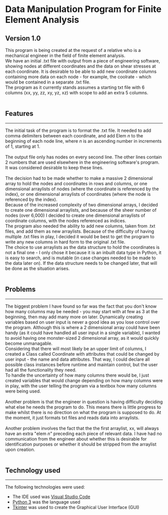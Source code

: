 # Data Manipulation Program for Finite Element Analysis 
## Version 1.0

This program is being created at the request of a relative who is a mechanical engineer in the field of finite element analysis. <br>
We have an initial .txt file with output from a piece of engineering software, showing nodes at different coordinates and the data on shear stresses at each coordinate.
It is desirable to be able to add new coordinate columns containing more data on each node - for example, the coolrate - which would be contained in a separate .txt file.
<br>
The program as it currently stands assumes a starting txt file with 6 columns (xx, yy, zz, xy, yz, xz) with scope to add an extra 5 columns.
<br><br>

## Features
*****
The initial task of the program is to format the .txt file. It needed to add comma delimiters between each coordinate, and add Elem *n* to the beginning of each node line, where *n* is an ascending number in increments of 1, starting at 1.
<br><br>
The output file only has nodes on every second line. The other lines contain 2 numbers that are used elsewhere in the engineering software's program. It was considered desirable to keep these lines.
<br><br>
The decision had to be made whether to make a massive 2 dimensional array to hold the nodes and coordinates in rows and columns, or one dimensional arraylists of nodes (where the coordinate is referenced by the index), or one dimensional arraylists of coordinates (where the node is referenced by the index).<br>
Because of the increased complexity of two dimensional arrays, I decided to create one dimensional arraylists, and because of the sheer number of nodes (over 6,000) I decided to create one dimensional arraylists of coordinate columns, with the nodes referenced as indices.<br>
The program also needed the ability to add new columns, taken from .txt files, and add them as new arraylists. Because of the difficulty of having multiple .txt files in play, I decided it would be best to get the program to write any new columns in hard form to the original .txt file.<br>
The choice to use arraylists as the data structure to hold the coordinates is not a final one - I only chose it because it is an inbuilt data type in Python, it is easy to search, and is mutable (in case changes needed to be made to the data later on). If the data structure needs to be changed later, that will be done as the situation arises.
<br><br>

## Problems
<hr>
The biggest problem I have found so far was the fact that you don't know how many columns may be needed - you may start with at few as 3 at the beginning, then may add many more on later. Dynamically creating variables based on user input is never a good idea as you lose control over the program.
Although this is where a 2 dimensional array could have been handy (as it could have handled all user input in a single variable), I wanted to avoid having one monster-sized 2 dimensional array, as it would quickly become unmanagable.<br>
Considering that there will most likely be an upper limit of columns, I created a Class called Coordinate with attributes that could be changed by user input - the name and data attributes. That way, I could declare all possible class instances before runtime and maintain control, but the user had all the functionality they need.<br>
To handle the uncertainty of how many columns there would be, I just created variables that would change depending on how many columns were in play, with the user telling the program via a textbox how many columns were being used.
<br><br>
Another problem is that the engineer in question is having difficulty deciding what else he needs the program to do. This means there is little progress to make whilst there is no direction on what the program is supposed to do. At the moment, it just formats txt files and reads data into arraylists.
<br><br>
Another problem involves the fact that the the first arraylist, xx, will always have an extra "elem <i>n</i>" preceding each piece of relevant data. I have had no communication from the engineer about whether this is desirable for identification purposes or whether it should be stripped from the arraylist upon creation.
<br><br> 


## Technology used
<hr>

The following technologies were used:
- The IDE used was [Visual Studio Code](https://code.visualstudio.com/)
- [Python 3](https://www.python.org/) was the language used
- [Tkinter](https://docs.python.org/3/library/tkinter.html) was used to create the Graphical User Interface (GUI)